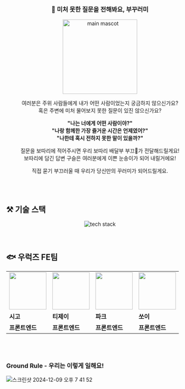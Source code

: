 <div align="center">

### 🎁 미처 못한 질문을 전해봐요, 부꾸러미

<img src="https://github.com/user-attachments/assets/bc08b5eb-2fdd-4b3c-ba95-d58e5ca47b11" alt="main mascot" width="200" />

<br/>

여러분은 주위 사람들에게 내가 어떤 사람이었는지 궁금하지 않으신가요?  
혹은 주변에 미처 물어보지 못한 질문이 있진 않으신가요?

**"나는 너에게 어떤 사람이야?"**  
**"나랑 함께한 가장 즐거운 시간은 언제였어?"**  
**"나한테 혹시 전하지 못한 말이 있을까?"**  

질문을 보따리에 적어주시면 우리 보따리 배달부 부끄🐻가 전달해드릴게요!  
보따리에 담긴 답변 구슬은 여러분에게 이쁜 눈송이가 되어 내릴거에요!

직접 묻기 부끄러울 때 우리가 당신만의 꾸러미가 되어드릴게요.

</div>

<br/>
<br/>

## ⚒️ 기술 스택

<div align="center">
  <img src="https://github.com/user-attachments/assets/2667f99f-5d0d-4abc-95f0-bbdd6316eafa" alt="tech stack" />
</div>

<br/>
<br/>

## 🐟 우럭즈 FE팀
<table align="center">
  <tr>
    <td>
        <a href="https://github.com/hyjoong">
            <img src="https://avatars.githubusercontent.com/u/70426440?s=96&v=4" width="100px" />
        </a>
    </td>
    <td>
        <a href="https://github.com/Jeong-jj">
            <img src="https://avatars.githubusercontent.com/u/96231175?s=96&v=4" width="100px" />
        </a>
    </td>
    <td>
        <a href="https://github.com/confidential-nt">
            <img src="https://avatars.githubusercontent.com/u/54153087?s=96&v=4" width="100px" />
        </a>
    </td>
    <td>
        <a href="https://github.com/s2oy">
            <img src="https://avatars.githubusercontent.com/u/74308793?s=96&v=4" width="100px" />
        </a>
    </td>
  </tr>
  <tr>
    <td><b>시고</b></td>
    <td><b>티제이</b></td>
    <td><b>파크</b></td>
    <td><b>쏘이</b></td>
  </tr>
<tr>
    <td><b>프론트엔드</b></td>
    <td><b>프론트엔드</b></td>
    <td><b>프론트엔드</b></td>
    <td><b>프론트엔드</b></td>
  </tr>
</table>

<br/>
<br/>

### Ground Rule - 우리는 이렇게 일해요!
![스크린샷 2024-12-09 오후 7 41 52](https://github.com/user-attachments/assets/4439266a-9491-4bc6-8988-d66986b03ba7)
